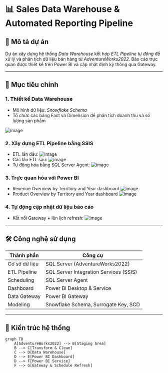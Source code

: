 # 📊 Sales Data Warehouse & Automated Reporting Pipeline

## 📌 Mô tả dự án
Dự án xây dựng hệ thống *Data Warehouse* kết hợp *ETL Pipeline tự động* để xử lý và phân tích dữ liệu bán hàng từ *AdventureWorks2022*. Báo cáo trực quan được thiết kế trên Power BI và cập nhật định kỳ thông qua Gateway.

---

## 🎯 Mục tiêu chính

### 1. Thiết kế Data Warehouse
- Mô hình dữ liệu: *Snowflake Schema*
- Tổ chức các bảng Fact và Dimension để phân tích doanh thu và số lượng sản phẩm

![image](https://github.com/user-attachments/assets/57d68af8-d4a5-4dcd-a81d-97e9ee26317d)

### 2. Xây dựng ETL Pipeline bằng SSIS
- ETL lần đầu:
  ![image](https://github.com/user-attachments/assets/71950a14-dec4-4dce-946a-6cfa9ae3ee96)
- Các lần ETL sau:
  ![image](https://github.com/user-attachments/assets/83bce897-74dc-4b11-8d6a-690736e743f3)
- Tự động hóa bằng SQL Server Agent:
  ![image](https://github.com/user-attachments/assets/8eb7388f-a267-4b77-aaca-228c49f3aa84)

### 3. Trực quan hóa với Power BI
- Revenue Overview by Territory and Year dashboard
  ![image](https://github.com/user-attachments/assets/1fd5cfb6-292f-428c-9266-3a0edef52673)
- Product Overview by Territory and Year dashboard
  ![image](https://github.com/user-attachments/assets/9d1a9621-ec10-4912-a502-f98d8dfcd8cb)

### 4. Tự động cập nhật dữ liệu báo cáo
- Kết nối Gateway + lên lịch refresh:
  ![image](https://github.com/user-attachments/assets/7d86cdd4-0f7b-4423-8bc6-15bf4d869939)

---

## 🛠️ Công nghệ sử dụng

| Thành phần | Công cụ |
|-----------|--------|
| Cơ sở dữ liệu | SQL Server (AdventureWorks2022) |
| ETL Pipeline | SQL Server Integration Services (SSIS) |
| Scheduling | SQL Server Agent |
| Dashboard | Power BI Desktop & Service |
| Data Gateway | Power BI Gateway |
| Modeling | Snowflake Schema, Surrogate Key, SCD |

---

## 🧱 Kiến trúc hệ thống

```mermaid
graph TD
    A[AdventureWorks2022] --> B[Staging Area]
    B --> C[Transform & Clean]
    C --> D[Data Warehouse]
    D --> E[Power BI Dashboard]
    D --> F[Power BI Service]
    F --> G[Gateway & Schedule Refresh]
